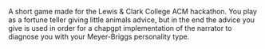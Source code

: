 A short game made for the Lewis & Clark College ACM hackathon. You play as a fortune teller giving little animals advice, but in the end the advice you give is used in order for a chapgpt implementation of the narrator to diagnose you with your Meyer-Briggs personality type. 


